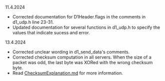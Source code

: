 11.4.2024
- Corrected documentation for D1Header.flags in the comments in d1_udp.h line 23-31.
- Updated documentation for several functions in d1_udp.h to specify the values that indicate sucess and error.

13.4.2024
- Corrected unclear wording in d1_send_data's comments.
- Corrected checksum computation in all servers. When the size of a packet was odd, the last byte was XORed with the wrong checksum byte.
- Read [ChecksumExplanation.md](ChecksumExplanation.md) for more information.


